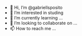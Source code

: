 - 👋 Hi, I’m @gabriellsposito
- 👀 I’m interested in studing
- 🌱 I’m currently learning ...
- 💞️ I’m looking to collaborate on ...
- 📫 How to reach me ...

<!---
gabriellsposito/gabriellsposito is a ✨ special ✨ repository because its `README.md` (this file) appears on your GitHub profile.
You can click the Preview link to take a look at your changes.
--->
